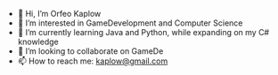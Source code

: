 - 👋 Hi, I’m Orfeo Kaplow
- 👀 I’m interested in GameDevelopment and Computer Science
- 🌱 I’m currently learning Java and Python, while expanding on my C# knowledge 
- 💞️ I’m looking to collaborate on GameDe
- 📫 How to reach me: kaplow@gmail.com

<!---
OrfeoK05/OrfeoK05 is a ✨ special ✨ repository because its `README.md` (this file) appears on your GitHub profile.
You can click the Preview link to take a look at your changes.
--->
